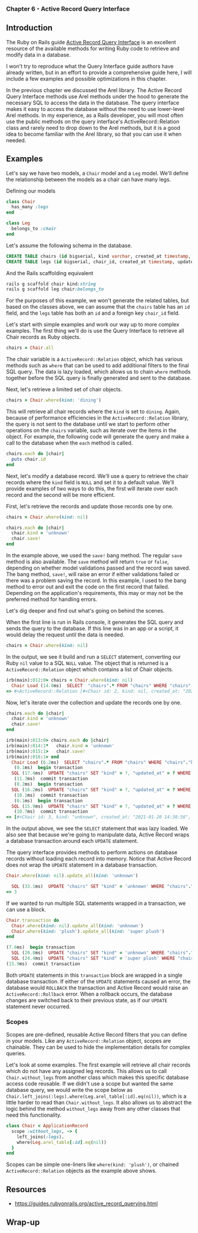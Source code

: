 ### Chapter 6 - Active Record Query Interface

## Introduction

The Ruby on Rails guide [Active Record Query Interface](https://guides.rubyonrails.org/active_record_querying.html) is an excellent resource of the available methods for writing Ruby code to retrieve and modify data in a database.

I won't try to reproduce what the Query Interface guide authors have already written, but in an effort to provide a comprehensive guide here, I will include a few examples and possible optimizations in this chapter.

In the previous chapter we discussed the Arel library. The Active Record Query Interface methods use Arel methods under the hood to generate the necessary SQL to access the data in the database. The query interface makes it easy to access the database without the need to use lower-level Arel methods. In my experience, as a Rails developer, you will most often use the public methods on the query interface's ActiveRecord::Relation class and rarely need to drop down to the Arel methods, but it is a good idea to become familiar with the Arel library, so that you can use it when needed.

## Examples

Let's say we have two models, a `Chair` model and a `Leg` model. We'll define the relationship between the models as a chair can have many legs.

Defining our models

```ruby
class Chair
  has_many :legs
end

class Leg
  belongs_to :chair
end
```

Let's assume the following schema in the database.

```sql
CREATE TABLE chairs (id bigserial, kind varchar, created_at timestamp, updated_at timestamp);
CREATE TABLE legs (id bigserial, chair_id, created_at timestamp, updated_at timestamp);
```

And the Rails scaffolding equivalent

```ruby
rails g scaffold chair kind:string
rails g scaffold leg chair:belongs_to
```

For the purposes of this example, we won't generate the related tables, but based on the classes above, we can assume that the `chairs` table has an `id` field, and the `legs` table has both an `id` and a foreign key `chair_id` field.

Let's start with simple examples and work our way up to more complex examples. The first thing we'll do is use the Query Interface to retrieve all Chair records as Ruby objects.

```ruby
chairs = Chair.all
```

The chair variable is a `ActiveRecord::Relation` object, which has various methods such as `where` that can be used to add additional filters to the final SQL query. The data is lazy loaded, which allows us to chain `where` methods together before the SQL query is finally generated and sent to the database.

Next, let's retrieve a limited set of chair objects.

```ruby
chairs = Chair.where(kind: 'dining')
```

This will retrieve all chair records where the `kind` is set to `dining`. Again, because of performance efficiencies in the `ActiveRecord::Relation` library, the query is not sent to the database until we start to perform other operations on the `chairs` variable, such as iterate over the items in the object. For example, the following code will generate the query and make a call to the database when the `each` method is called.

```ruby
chairs.each do |chair|
  puts chair.id
end
```

Next, let's modify a database record. We'll use a query to retrieve the chair records where the `kind` field is `NULL` and set it to a default value. We'll provide examples of two ways to do this, the first will iterate over each record and the second will be more efficient.

First, let's retrieve the records and update those records one by one.

```ruby
chairs = Chair.where(kind: nil)

chairs.each do |chair|
  chair.kind = 'unknown'
  chair.save!
end
```

In the example above, we used the `save!` bang method. The regular `save` method is also available. The `save` method will return `true` or `false`, depending on whether model validations passed and the record was saved. The bang method, `save!`, will raise an error if either validations failed or there was a problem saving the record. In this example, I used to the bang method to error out and exit the code on the first record that failed. Depending on the application's requirements, this may or may not be the preferred method for handling errors.

Let's dig deeper and find out what's going on behind the scenes.

When the first line is run in Rails console, it generates the SQL query and sends the query to the database. If this line was in an app or a script, it would delay the request until the data is needed.

```ruby
chairs = Chair.where(kind: nil)
```

In the output, we see it build and run a `SELECT` statement, converting our Ruby `nil` value to a SQL `NULL` value. The object that is returned is a `ActiveRecord::Relation` object which contains a list of Chair objects.

```ruby
irb(main):012:0> chairs = Chair.where(kind: nil)
  Chair Load (14.0ms)  SELECT  "chairs".* FROM "chairs" WHERE "chairs"."kind" IS NULL LIMIT ?  [["LIMIT", 11]]
=> #<ActiveRecord::Relation [#<Chair id: 2, kind: nil, created_at: "2021-01-19 14:44:34", updated_at: "2021-01-19 14:44:34">]>
```

Now, let's iterate over the collection and update the records one by one.

```ruby
chairs.each do |chair|
  chair.kind = 'unknown'
  chair.save!
end
```

```ruby
irb(main):013:0> chairs.each do |chair|
irb(main):014:1*   chair.kind = 'unknown'
irb(main):015:1>   chair.save!
irb(main):016:1> end
  Chair Load (6.2ms)  SELECT "chairs".* FROM "chairs" WHERE "chairs"."kind" IS NULL
   (0.1ms)  begin transaction
  SQL (17.4ms)  UPDATE "chairs" SET "kind" = ?, "updated_at" = ? WHERE "chairs"."id" = ?  [["kind", "unknown"], ["updated_at", "2021-01-20 14:39:24.823544"], ["id", 3]]
   (11.3ms)  commit transaction
   (0.2ms)  begin transaction
  SQL (16.2ms)  UPDATE "chairs" SET "kind" = ?, "updated_at" = ? WHERE "chairs"."id" = ?  [["kind", "unknown"], ["updated_at", "2021-01-20 14:39:24.859795"], ["id", 4]]
   (10.1ms)  commit transaction
   (0.1ms)  begin transaction
  SQL (15.9ms)  UPDATE "chairs" SET "kind" = ?, "updated_at" = ? WHERE "chairs"."id" = ?  [["kind", "unknown"], ["updated_at", "2021-01-20 14:39:24.893203"], ["id", 5]]
   (10.7ms)  commit transaction
=> [#<Chair id: 3, kind: "unknown", created_at: "2021-01-20 14:38:56", updated_at: "2021-01-20 14:39:24">, #<Chair id: 4, kind: "unknown", created_at: "2021-01-20 14:38:57", updated_at: "2021-01-20 14:39:24">, #<Chair id: 5, kind: "unknown", created_at: "2021-01-20 14:39:03", updated_at: "2021-01-20 14:39:24">]
```

In the output above, we see the `SELECT` statement that was lazy loaded. We also see that because we're going to manipulate data, Active Record wraps a database transaction around each `UPDATE` statement.

The query interface provides methods to perform actions on database records without loading each record into memory. Notice that Active Record does not wrap the `UPDATE` statement in a database transaction.

```ruby
Chair.where(kind: nil).update_all(kind: 'unknown')

  SQL (33.1ms)  UPDATE "chairs" SET "kind" = 'unknown' WHERE "chairs"."kind" IS NULL
=> 3
```

If we wanted to run multiple SQL statements wrapped in a transaction, we can use a block.

```ruby
Chair.transaction do
  Chair.where(kind: nil).update_all(kind: 'unknown')
  Chair.where(kind: 'plush').update_all(kind: 'super plush')
end

(7.6ms)  begin transaction
  SQL (20.8ms)  UPDATE "chairs" SET "kind" = 'unknown' WHERE "chairs"."kind" IS NULL
  SQL (24.4ms)  UPDATE "chairs" SET "kind" = 'super plush' WHERE "chairs"."kind" = ?  [["kind", "plush"]]
(15.9ms)  commit transaction
```

Both `UPDATE` statements in this `transaction` block are wrapped in a single database transaction. If either of the `UPDATE` statements caused an error, the database would `ROLLBACK` the transaction and Active Record would raise an `ActiveRecord::Rollback` error. When a rollback occurs, the database changes are switched back to their previous state, as if our `UPDATE` statement never occurred.

### Scopes

Scopes are pre-defined, reusable Active Record filters that you can define in your models. Like any `ActiveRecord::Relation` object, scopes are chainable. They can be used to hide the implementation details for complex queries.

Let's look at some examples. The first example will retrieve all chair records which do not have any assigned leg records. This allows us to call `Chair.without_legs` from another class which makes this specific database access code reusable. If we didn't use a scope but wanted the same database query, we would write the scope below as `Chair.left_joins(:legs).where(Leg.arel_table[:id].eq(nil))`, which is a little harder to read than `Chair.without_legs`. It also allows us to abstract the logic behind the method `without_legs` away from any other classes that need this functionality.

```ruby
class Chair < ApplicationRecord
  scope :without_legs, -> {
    left_joins(:legs).
    where(Leg.arel_table[:id].eq(nil))
  }
end
```

Scopes can be simple one-liners like `where(kind: 'plush')`, or chained `ActiveRecord::Relation` objects as the example above shows.

## Resources

* https://guides.rubyonrails.org/active_record_querying.html

## Wrap-up
